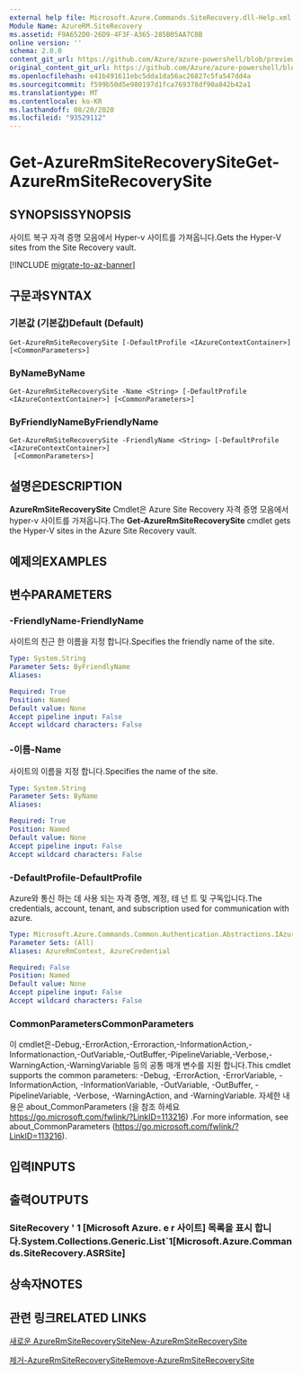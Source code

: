 ```yaml
---
external help file: Microsoft.Azure.Commands.SiteRecovery.dll-Help.xml
Module Name: AzureRM.SiteRecovery
ms.assetid: F9A652D0-26D9-4F3F-A365-285B05AA7C0B
online version: ''
schema: 2.0.0
content_git_url: https://github.com/Azure/azure-powershell/blob/preview/src/ResourceManager/SiteRecovery/Commands.SiteRecovery/help/Get-AzureRmSiteRecoverySite.md
original_content_git_url: https://github.com/Azure/azure-powershell/blob/preview/src/ResourceManager/SiteRecovery/Commands.SiteRecovery/help/Get-AzureRmSiteRecoverySite.md
ms.openlocfilehash: e41b491611ebc5dda1da56ac26827c5fa547dd4a
ms.sourcegitcommit: f599b50d5e980197d1fca769378df90a842b42a1
ms.translationtype: MT
ms.contentlocale: ko-KR
ms.lasthandoff: 08/20/2020
ms.locfileid: "93529112"
---
```

# <span data-ttu-id="123b2-101">Get-AzureRmSiteRecoverySite</span><span class="sxs-lookup"><span data-stu-id="123b2-101">Get-AzureRmSiteRecoverySite</span></span>

## <span data-ttu-id="123b2-102">SYNOPSIS</span><span class="sxs-lookup"><span data-stu-id="123b2-102">SYNOPSIS</span></span>
<span data-ttu-id="123b2-103">사이트 복구 자격 증명 모음에서 Hyper-v 사이트를 가져옵니다.</span><span class="sxs-lookup"><span data-stu-id="123b2-103">Gets the Hyper-V sites from the Site Recovery vault.</span></span>

[!INCLUDE [migrate-to-az-banner](../../includes/migrate-to-az-banner.md)]

## <span data-ttu-id="123b2-104">구문과</span><span class="sxs-lookup"><span data-stu-id="123b2-104">SYNTAX</span></span>

### <span data-ttu-id="123b2-105">기본값 (기본값)</span><span class="sxs-lookup"><span data-stu-id="123b2-105">Default (Default)</span></span>
```
Get-AzureRmSiteRecoverySite [-DefaultProfile <IAzureContextContainer>] [<CommonParameters>]
```

### <span data-ttu-id="123b2-106">ByName</span><span class="sxs-lookup"><span data-stu-id="123b2-106">ByName</span></span>
```
Get-AzureRmSiteRecoverySite -Name <String> [-DefaultProfile <IAzureContextContainer>] [<CommonParameters>]
```

### <span data-ttu-id="123b2-107">ByFriendlyName</span><span class="sxs-lookup"><span data-stu-id="123b2-107">ByFriendlyName</span></span>
```
Get-AzureRmSiteRecoverySite -FriendlyName <String> [-DefaultProfile <IAzureContextContainer>]
 [<CommonParameters>]
```

## <span data-ttu-id="123b2-108">설명은</span><span class="sxs-lookup"><span data-stu-id="123b2-108">DESCRIPTION</span></span>
<span data-ttu-id="123b2-109">**AzureRmSiteRecoverySite** Cmdlet은 Azure Site Recovery 자격 증명 모음에서 hyper-v 사이트를 가져옵니다.</span><span class="sxs-lookup"><span data-stu-id="123b2-109">The **Get-AzureRmSiteRecoverySite** cmdlet gets the Hyper-V sites in the Azure Site Recovery vault.</span></span>

## <span data-ttu-id="123b2-110">예제의</span><span class="sxs-lookup"><span data-stu-id="123b2-110">EXAMPLES</span></span>

## <span data-ttu-id="123b2-111">변수</span><span class="sxs-lookup"><span data-stu-id="123b2-111">PARAMETERS</span></span>

### <span data-ttu-id="123b2-112">-FriendlyName</span><span class="sxs-lookup"><span data-stu-id="123b2-112">-FriendlyName</span></span>
<span data-ttu-id="123b2-113">사이트의 친근 한 이름을 지정 합니다.</span><span class="sxs-lookup"><span data-stu-id="123b2-113">Specifies the friendly name of the site.</span></span>

```yaml
Type: System.String
Parameter Sets: ByFriendlyName
Aliases: 

Required: True
Position: Named
Default value: None
Accept pipeline input: False
Accept wildcard characters: False
```

### <span data-ttu-id="123b2-114">-이름</span><span class="sxs-lookup"><span data-stu-id="123b2-114">-Name</span></span>
<span data-ttu-id="123b2-115">사이트의 이름을 지정 합니다.</span><span class="sxs-lookup"><span data-stu-id="123b2-115">Specifies the name of the site.</span></span>

```yaml
Type: System.String
Parameter Sets: ByName
Aliases: 

Required: True
Position: Named
Default value: None
Accept pipeline input: False
Accept wildcard characters: False
```

### <span data-ttu-id="123b2-116">-DefaultProfile</span><span class="sxs-lookup"><span data-stu-id="123b2-116">-DefaultProfile</span></span>
<span data-ttu-id="123b2-117">Azure와 통신 하는 데 사용 되는 자격 증명, 계정, 테 넌 트 및 구독입니다.</span><span class="sxs-lookup"><span data-stu-id="123b2-117">The credentials, account, tenant, and subscription used for communication with azure.</span></span>

```yaml
Type: Microsoft.Azure.Commands.Common.Authentication.Abstractions.IAzureContextContainer
Parameter Sets: (All)
Aliases: AzureRmContext, AzureCredential

Required: False
Position: Named
Default value: None
Accept pipeline input: False
Accept wildcard characters: False
```

### <span data-ttu-id="123b2-118">CommonParameters</span><span class="sxs-lookup"><span data-stu-id="123b2-118">CommonParameters</span></span>
<span data-ttu-id="123b2-119">이 cmdlet은-Debug,-ErrorAction,-Erroraction,-InformationAction,-Informationaction,-OutVariable,-OutBuffer,-PipelineVariable,-Verbose,-WarningAction,-WarningVariable 등의 공통 매개 변수를 지원 합니다.</span><span class="sxs-lookup"><span data-stu-id="123b2-119">This cmdlet supports the common parameters: -Debug, -ErrorAction, -ErrorVariable, -InformationAction, -InformationVariable, -OutVariable, -OutBuffer, -PipelineVariable, -Verbose, -WarningAction, and -WarningVariable.</span></span> <span data-ttu-id="123b2-120">자세한 내용은 about_CommonParameters (을 참조 하세요 https://go.microsoft.com/fwlink/?LinkID=113216) .</span><span class="sxs-lookup"><span data-stu-id="123b2-120">For more information, see about_CommonParameters (https://go.microsoft.com/fwlink/?LinkID=113216).</span></span>

## <span data-ttu-id="123b2-121">입력</span><span class="sxs-lookup"><span data-stu-id="123b2-121">INPUTS</span></span>

## <span data-ttu-id="123b2-122">출력</span><span class="sxs-lookup"><span data-stu-id="123b2-122">OUTPUTS</span></span>

### <span data-ttu-id="123b2-123">SiteRecovery ' 1 [Microsoft Azure. e r 사이트] 목록을 표시 합니다.</span><span class="sxs-lookup"><span data-stu-id="123b2-123">System.Collections.Generic.List\`1[Microsoft.Azure.Commands.SiteRecovery.ASRSite]</span></span>

## <span data-ttu-id="123b2-124">상속자</span><span class="sxs-lookup"><span data-stu-id="123b2-124">NOTES</span></span>

## <span data-ttu-id="123b2-125">관련 링크</span><span class="sxs-lookup"><span data-stu-id="123b2-125">RELATED LINKS</span></span>

[<span data-ttu-id="123b2-126">새로운 AzureRmSiteRecoverySite</span><span class="sxs-lookup"><span data-stu-id="123b2-126">New-AzureRmSiteRecoverySite</span></span>](./New-AzureRmSiteRecoverySite.md)

[<span data-ttu-id="123b2-127">제거-AzureRmSiteRecoverySite</span><span class="sxs-lookup"><span data-stu-id="123b2-127">Remove-AzureRmSiteRecoverySite</span></span>](./Remove-AzureRmSiteRecoverySite.md)
